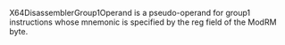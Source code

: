 X64DisassemblerGroup1Operand is a pseudo-operand for group1 instructions whose mnemonic is specified by the reg field of the ModRM byte.
